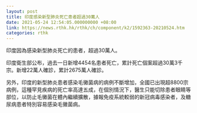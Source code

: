```yaml
---
layout: post
title: 印度感染新型肺炎死亡患者超過30萬人
date: 2021-05-24 12:54:05.000000000 +08:00
link: https://news.rthk.hk/rthk/ch/component/k2/1592363-20210524.htm
categories: rthk
---
```


印度因為感染新型肺炎死亡的患者，超過30萬人。

印度衛生部公布，過去一日新增4454名患者死亡，累計死亡個案超過30萬3千宗。新增22萬人確診，累計2675萬人確診。

另外，印度的新型肺炎患者感染毛黴菌病的病例不斷增加，全國已出現超8800宗病例，這種罕見疾病的死亡率高達五成，在個別情況下，醫生只能切除患者眼睛等部位，以防止毛黴菌在體內繼續擴散，據報免疫系統較弱的新冠病毒感染者，及糖尿病患者特別容易感染毛黴菌病。
